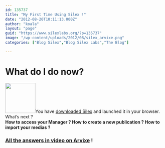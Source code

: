 ```yaml
---
id: 135737
title: "My First Time Using Silex !"
date: "2012-08-20T10:11:13.000Z"
author: "koala"
layout: "page"
guid: "https://www.silexlabs.org/?p=135737"
image: "/wp-content/uploads/2012/08/silex_arvixe.png"
categories: ["Blog Silex","Blog Silex Labs","The Blog"]

---
```

# What do I do now?

<a href="https://www.silexlabs.org/?attachment_id=135742" rel="attachment wp-att-135742"><img class=" wp-image-135742 alignleft" title="logo_silex_32bits" src="http://localhost:8080/wp-content/uploads/2012/08/logo_silex_32bits-150x150.png" alt="" width="96" height="96" srcset="http://localhost:8080/wp-content/uploads/2012/08/logo_silex_32bits-150x150.png 150w, http://localhost:8080/wp-content/uploads/2012/08/logo_silex_32bits.png 225w" sizes="(max-width: 96px) 100vw, 96px" /></a>You have <a href="http://projects.silexlabs.org/?/silex.v2/" target="_blank" rel="noopener noreferrer">downloaded Silex</a> and launched it in your browser. What’s next ?  
**How to access your Manager ? How to create a new publication ? How to import your medias ?**

### <a href="http://blog.arvixe.com/my-first-time-with-silex/" target="_blank" rel="noopener noreferrer">All the answers in video on Arvixe</a> !
























